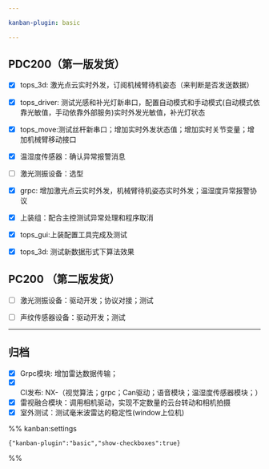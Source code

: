 ```yaml
---

kanban-plugin: basic

---
```


## PDC200（第一版发货）

- [x] tops_3d: 激光点云实时外发，订阅机械臂待机姿态（来判断是否发送数据）
- [x] tops_driver: 测试光感和补光灯新串口，配置自动模式和手动模式(自动模式依靠光敏值，手动依靠外部服务)实时外发光敏值，补光灯状态
- [x] tops_move:测试丝杆新串口；增加实时外发状态值；增加实时关节变量；增加机械臂移动接口
- [x] 温湿度传感器：确认异常报警消息
- [ ] 激光测振设备：选型
- [x] grpc: 增加激光点云实时外发，机械臂待机姿态实时外发；温湿度异常报警协议
- [x] 上装组：配合主控测试异常处理和程序取消
- [x] tops_gui:上装配置工具完成及测试
- [x] tops_3d: 测试新数据形式下算法效果


## PC200 （第二版发货）

- [ ] 激光测振设备：驱动开发；协议对接；测试
- [ ] 声纹传感器设备：驱动开发；测试


***

## 归档

- [x] Grpc模块: 增加雷达数据传输；
- [x] CI发布: NX-（视觉算法；grpc；Can驱动；语音模块；温湿度传感器模块；）
- [x] 雷视融合模块：调用相机驱动，实现不定数量的云台转动和相机拍摄
- [x] 室外测试：测试毫米波雷达的稳定性(window上位机)

%% kanban:settings
```
{"kanban-plugin":"basic","show-checkboxes":true}
```
%%